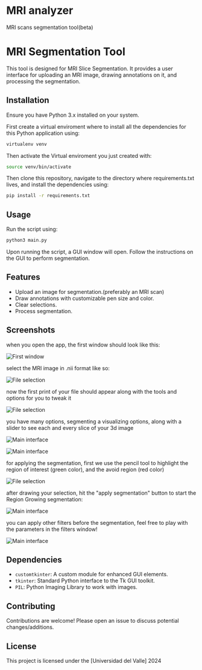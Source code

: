 # MRI analyzer
 MRI scans segmentation tool(beta)


# MRI Segmentation Tool

This tool is designed for MRI Slice Segmentation. It provides a user interface for uploading an MRI image, drawing annotations on it, and processing the segmentation.

## Installation

Ensure you have Python 3.x installed on your system.

First create a virtual enviroment where to install all the dependencies for this Python application using:

```bash
virtualenv venv
```

Then activate the Virtual enviroment you just created with:

```bash
source venv/bin/activate
```

Then clone this repository, navigate to the directory where requirements.txt lives, and install the dependencies using:

```bash
pip install -r requirements.txt
```

## Usage

Run the script using:

```bash
python3 main.py
```

Upon running the script, a GUI window will open. Follow the instructions on the GUI to perform segmentation.

## Features

- Upload an image for segmentation.(preferably an MRI scan)
- Draw annotations with customizable pen size and color.
- Clear selections.
- Process segmentation.

## Screenshots

when you open the app, the first window should look like this:

![First window](screenshots/start.png)

select the MRI image in .nii format like so:

![File selection](screenshots/load_image.png)

now the first print of your file should appear along with the tools and options for you to tweak it

![File selection](screenshots/coronal.png)

you have many options, segmenting a visualizing options, along with a slider to see each and every slice of your 3d image

![Main interface](screenshots/sagital.png)

![Main interface](screenshots/interface.png)

for applying the segmentation, first we use the pencil tool to highlight the region of interest (green color), and the avoid region (red color)

![File selection](screenshots/axial.png)

after drawing your selection, hit the "apply segmentation" button to start the Region Growing segmentation:

![Main interface](screenshots/segmented_axial.png)

you can apply other filters before the segmentation, feel free to play with the parameters in the filters window!

![Main interface](screenshots/filters.png)


## Dependencies

- `customtkinter`: A custom module for enhanced GUI elements.
- `tkinter`: Standard Python interface to the Tk GUI toolkit.
- `PIL`: Python Imaging Library to work with images.

## Contributing

Contributions are welcome! Please open an issue to discuss potential changes/additions.

## License

This project is licensed under the [Universidad del Valle] 2024